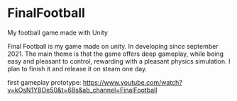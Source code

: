 # FinalFootball
My football game made with Unity

Final Football is my game made on unity. In developing since september 2021.
The main theme is that the game offers deep gameplay, while being easy and pleasant to control, rewarding with a pleasant physics simulation.
I plan to finish it and release it on steam one day.

first gameplay prototype:
https://www.youtube.com/watch?v=kOsN1Y8Oe50&t=68s&ab_channel=FinalFootball
